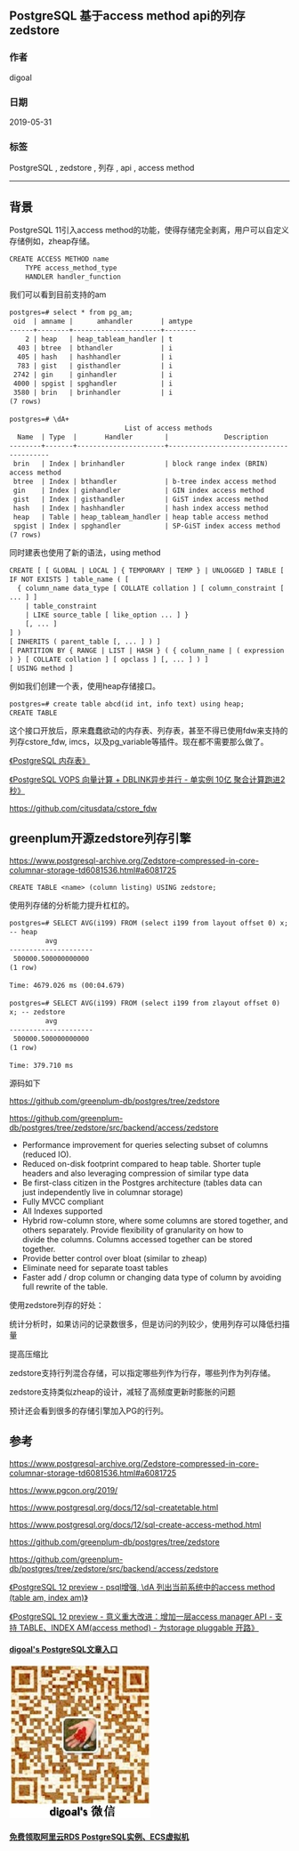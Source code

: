 ## PostgreSQL 基于access method api的列存zedstore    
      
### 作者                     
digoal                      
                      
### 日期                    
2019-05-31                        
                      
### 标签                    
PostgreSQL , zedstore , 列存 , api , access method                                      
                      
----                    
                      
## 背景      
PostgreSQL 11引入access method的功能，使得存储完全剥离，用户可以自定义存储例如，zheap存储。  
  
```  
CREATE ACCESS METHOD name  
    TYPE access_method_type  
    HANDLER handler_function  
```  
  
我们可以看到目前支持的am  
  
```  
postgres=# select * from pg_am;  
 oid  | amname |      amhandler       | amtype   
------+--------+----------------------+--------  
    2 | heap   | heap_tableam_handler | t  
  403 | btree  | bthandler            | i  
  405 | hash   | hashhandler          | i  
  783 | gist   | gisthandler          | i  
 2742 | gin    | ginhandler           | i  
 4000 | spgist | spghandler           | i  
 3580 | brin   | brinhandler          | i  
(7 rows)  
  
postgres=# \dA+  
                             List of access methods  
  Name  | Type  |       Handler        |              Description                 
--------+-------+----------------------+----------------------------------------  
 brin   | Index | brinhandler          | block range index (BRIN) access method  
 btree  | Index | bthandler            | b-tree index access method  
 gin    | Index | ginhandler           | GIN index access method  
 gist   | Index | gisthandler          | GiST index access method  
 hash   | Index | hashhandler          | hash index access method  
 heap   | Table | heap_tableam_handler | heap table access method  
 spgist | Index | spghandler           | SP-GiST index access method  
(7 rows)  
```  
  
同时建表也使用了新的语法，using method  
  
```  
CREATE [ [ GLOBAL | LOCAL ] { TEMPORARY | TEMP } | UNLOGGED ] TABLE [ IF NOT EXISTS ] table_name ( [  
  { column_name data_type [ COLLATE collation ] [ column_constraint [ ... ] ]  
    | table_constraint  
    | LIKE source_table [ like_option ... ] }  
    [, ... ]  
] )  
[ INHERITS ( parent_table [, ... ] ) ]  
[ PARTITION BY { RANGE | LIST | HASH } ( { column_name | ( expression ) } [ COLLATE collation ] [ opclass ] [, ... ] ) ]  
[ USING method ]  
```  
  
例如我们创建一个表，使用heap存储接口。  
  
```  
postgres=# create table abcd(id int, info text) using heap;  
CREATE TABLE  
```  
  
这个接口开放后，原来蠢蠢欲动的内存表、列存表，甚至不得已使用fdw来支持的列存cstore_fdw, imcs，以及pg_variable等插件。现在都不需要那么做了。  
  
[《PostgreSQL 内存表》](../201608/20160818_01.md)    
  
[《PostgreSQL VOPS 向量计算 + DBLINK异步并行 - 单实例 10亿 聚合计算跑进2秒》](../201802/20180210_01.md)    
  
https://github.com/citusdata/cstore_fdw  
  
## greenplum开源zedstore列存引擎  
  
https://www.postgresql-archive.org/Zedstore-compressed-in-core-columnar-storage-td6081536.html#a6081725  
  
```  
CREATE TABLE <name> (column listing) USING zedstore;  
```  
  
使用列存储的分析能力提升杠杠的。  
  
```  
postgres=# SELECT AVG(i199) FROM (select i199 from layout offset 0) x; -- heap  
         avg           
---------------------  
 500000.500000000000  
(1 row)  
  
Time: 4679.026 ms (00:04.679)  
  
postgres=# SELECT AVG(i199) FROM (select i199 from zlayout offset 0) x; -- zedstore  
         avg           
---------------------  
 500000.500000000000  
(1 row)  
  
Time: 379.710 ms  
```  
  
源码如下  
  
https://github.com/greenplum-db/postgres/tree/zedstore  
  
https://github.com/greenplum-db/postgres/tree/zedstore/src/backend/access/zedstore  
  
  
* Performance improvement for queries selecting subset of columns  
  (reduced IO).  
* Reduced on-disk footprint compared to heap table. Shorter tuple  
  headers and also leveraging compression of similar type data  
* Be first-class citizen in the Postgres architecture (tables data can  
  just independently live in columnar storage)  
* Fully MVCC compliant  
* All Indexes supported  
* Hybrid row-column store, where some columns are stored together, and  
  others separately. Provide flexibility of granularity on how to  
  divide the columns. Columns accessed together can be stored  
  together.  
* Provide better control over bloat (similar to zheap)  
* Eliminate need for separate toast tables  
* Faster add / drop column or changing data type of column by avoiding  
  full rewrite of the table.  
  
  
使用zedstore列存的好处：  
  
统计分析时，如果访问的记录数很多，但是访问的列较少，使用列存可以降低扫描量  
  
提高压缩比  
  
zedstore支持行列混合存储，可以指定哪些列作为行存，哪些列作为列存储。  
  
zedstore支持类似zheap的设计，减轻了高频度更新时膨胀的问题  
  
预计还会看到很多的存储引擎加入PG的行列。  
  
## 参考  
https://www.postgresql-archive.org/Zedstore-compressed-in-core-columnar-storage-td6081536.html#a6081725  
  
https://www.pgcon.org/2019/  
  
https://www.postgresql.org/docs/12/sql-createtable.html  
  
https://www.postgresql.org/docs/12/sql-create-access-method.html  
  
https://github.com/greenplum-db/postgres/tree/zedstore  
  
https://github.com/greenplum-db/postgres/tree/zedstore/src/backend/access/zedstore   
  
[《PostgreSQL 12 preview - psql增强, \\dA 列出当前系统中的access method (table am, index am)》](../201903/20190330_01.md)    
  
[《PostgreSQL 12 preview - 意义重大改进：增加一层access manager API - 支持 TABLE、INDEX AM(access method) - 为storage  pluggable 开路》](../201903/20190331_03.md)    
   
  
  
  
  
  
  
  
  
  
  
  
#### [digoal's PostgreSQL文章入口](https://github.com/digoal/blog/blob/master/README.md "22709685feb7cab07d30f30387f0a9ae")
  
  
![digoal's weixin](../pic/digoal_weixin.jpg "f7ad92eeba24523fd47a6e1a0e691b59")
  
  
  
  
  
  
  
  
#### [免费领取阿里云RDS PostgreSQL实例、ECS虚拟机](https://www.aliyun.com/database/postgresqlactivity "57258f76c37864c6e6d23383d05714ea")
  
